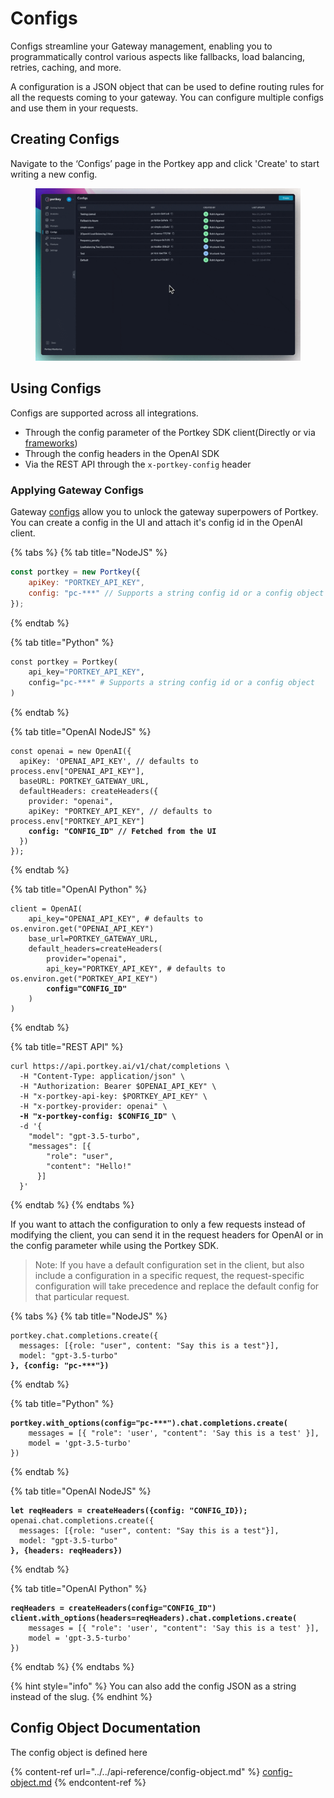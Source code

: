 # Configs

Configs streamline your Gateway management, enabling you to programmatically control various aspects like fallbacks, load balancing, retries, caching, and more.&#x20;

A configuration is a JSON object that can be used to define routing rules for all the requests coming to your gateway. You can configure multiple configs and use them in your requests.

## **Creating Configs**

Navigate to the ‘Configs’ page in the Portkey app and click 'Create' to start writing a new config.

<figure><img src="../../.gitbook/assets/config_create.gif" alt=""><figcaption></figcaption></figure>

## Using Configs

Configs are supported across all integrations.

* Through the config parameter of the Portkey SDK client(Directly or via [frameworks](../../welcome/integration-guides/))
* Through the config headers in the OpenAI SDK
* Via the REST API through the `x-portkey-config` header

### Applying Gateway Configs

Gateway [configs](configs.md) allow you to unlock the gateway superpowers of Portkey. You can create a config in the UI and attach it's config id in the OpenAI client.

{% tabs %}
{% tab title="NodeJS" %}
```javascript
const portkey = new Portkey({
    apiKey: "PORTKEY_API_KEY",
    config: "pc-***" // Supports a string config id or a config object
});
```
{% endtab %}

{% tab title="Python" %}
```python
const portkey = Portkey(
    api_key="PORTKEY_API_KEY",
    config="pc-***" # Supports a string config id or a config object
)
```
{% endtab %}

{% tab title="OpenAI NodeJS" %}
<pre class="language-javascript"><code class="lang-javascript">const openai = new OpenAI({
  apiKey: 'OPENAI_API_KEY', // defaults to process.env["OPENAI_API_KEY"],
  baseURL: PORTKEY_GATEWAY_URL,
  defaultHeaders: createHeaders({
    provider: "openai",
    apiKey: "PORTKEY_API_KEY", // defaults to process.env["PORTKEY_API_KEY"]
<strong>    config: "CONFIG_ID" // Fetched from the UI
</strong>  })
});
</code></pre>
{% endtab %}

{% tab title="OpenAI Python" %}
<pre class="language-python"><code class="lang-python">client = OpenAI(
    api_key="OPENAI_API_KEY", # defaults to os.environ.get("OPENAI_API_KEY")
    base_url=PORTKEY_GATEWAY_URL,
    default_headers=createHeaders(
        provider="openai",
        api_key="PORTKEY_API_KEY", # defaults to os.environ.get("PORTKEY_API_KEY")
<strong>        config="CONFIG_ID"
</strong>    )
)
</code></pre>
{% endtab %}

{% tab title="REST API" %}
<pre class="language-bash"><code class="lang-bash">curl https://api.portkey.ai/v1/chat/completions \
  -H "Content-Type: application/json" \
  -H "Authorization: Bearer $OPENAI_API_KEY" \
  -H "x-portkey-api-key: $PORTKEY_API_KEY" \
  -H "x-portkey-provider: openai" \ 
<strong>  -H "x-portkey-config: $CONFIG_ID" \ 
</strong>  -d '{
    "model": "gpt-3.5-turbo",
    "messages": [{
        "role": "user",
        "content": "Hello!"
      }]
  }'
</code></pre>
{% endtab %}
{% endtabs %}

If you want to attach the configuration to only a few requests instead of modifying the client, you can send it in the request headers for OpenAI or in the config parameter while using the Portkey SDK.

> Note: If you have a default configuration set in the client, but also include a configuration in a specific request, the request-specific configuration will take precedence and replace the default config for that particular request.

{% tabs %}
{% tab title="NodeJS" %}
<pre class="language-javascript"><code class="lang-javascript">portkey.chat.completions.create({
  messages: [{role: "user", content: "Say this is a test"}],
  model: "gpt-3.5-turbo"
<strong>}, {config: "pc-***"})
</strong></code></pre>
{% endtab %}

{% tab title="Python" %}
<pre class="language-python"><code class="lang-python"><strong>portkey.with_options(config="pc-***").chat.completions.create(
</strong>    messages = [{ "role": 'user', "content": 'Say this is a test' }],
    model = 'gpt-3.5-turbo'
})
</code></pre>
{% endtab %}

{% tab title="OpenAI NodeJS" %}
<pre class="language-javascript"><code class="lang-javascript"><strong>let reqHeaders = createHeaders({config: "CONFIG_ID});
</strong>openai.chat.completions.create({
  messages: [{role: "user", content: "Say this is a test"}],
  model: "gpt-3.5-turbo"
<strong>}, {headers: reqHeaders})
</strong></code></pre>
{% endtab %}

{% tab title="OpenAI Python" %}
<pre class="language-python"><code class="lang-python"><strong>reqHeaders = createHeaders(config="CONFIG_ID")
</strong><strong>client.with_options(headers=reqHeaders).chat.completions.create(
</strong>    messages = [{ "role": 'user', "content": 'Say this is a test' }],
    model = 'gpt-3.5-turbo'
})
</code></pre>
{% endtab %}
{% endtabs %}

{% hint style="info" %}
You can also add the config JSON as a string instead of the slug.
{% endhint %}

## Config Object Documentation

The config object is defined here

{% content-ref url="../../api-reference/config-object.md" %}
[config-object.md](../../api-reference/config-object.md)
{% endcontent-ref %}

